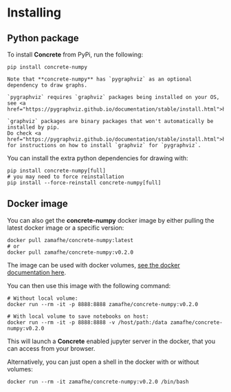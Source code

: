 # Installing

## Python package

To install **Concrete** from PyPi, run the following:

```shell
pip install concrete-numpy
```

```{note}
Note that **concrete-numpy** has `pygraphviz` as an optional dependency to draw graphs.
```

```{WARNING}
`pygraphviz` requires `graphviz` packages being installed on your OS, see <a href="https://pygraphviz.github.io/documentation/stable/install.html">https://pygraphviz.github.io/documentation/stable/install.html</a>
```

```{DANGER}
`graphviz` packages are binary packages that won't automatically be installed by pip.
Do check <a href="https://pygraphviz.github.io/documentation/stable/install.html">https://pygraphviz.github.io/documentation/stable/install.html</a> for instructions on how to install `graphviz` for `pygraphviz`.
```

You can install the extra python dependencies for drawing with:

```shell
pip install concrete-numpy[full]
# you may need to force reinstallation
pip install --force-reinstall concrete-numpy[full]
```

## Docker image

You can also get the **concrete-numpy** docker image by either pulling the latest docker image or a specific version:

```shell
docker pull zamafhe/concrete-numpy:latest
# or
docker pull zamafhe/concrete-numpy:v0.2.0
```

The image can be used with docker volumes, [see the docker documentation here](https://docs.docker.com/storage/volumes/).

You can then use this image with the following command:

```shell
# Without local volume:
docker run --rm -it -p 8888:8888 zamafhe/concrete-numpy:v0.2.0

# With local volume to save notebooks on host:
docker run --rm -it -p 8888:8888 -v /host/path:/data zamafhe/concrete-numpy:v0.2.0
```

This will launch a **Concrete** enabled jupyter server in the docker, that you can access from your browser.

Alternatively, you can just open a shell in the docker with or without volumes:

```shell
docker run --rm -it zamafhe/concrete-numpy:v0.2.0 /bin/bash
```

